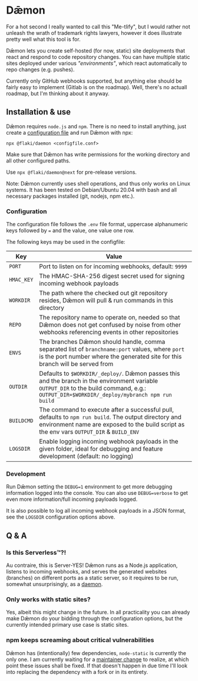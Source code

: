 # Dǣmon

For a hot second I really wanted to call this "Me-tlify", but I would rather not unleash the wrath of trademark rights lawyers, however it does illustrate pretty well what this tool is for.

Dǣmon lets you create self-hosted (for now, static) site deployments that react and respond to code repository changes. You can have multiple static sites deployed under various *"environments"*, which react automatically to repo changes (e.g. pushes).

Currently only GitHub webhooks supported, but anything else should be fairly easy to implement (Gitlab is on the roadmap). Well, there's no actuall roadmap, but I'm thinking about it anyway.


## Installation & use

Dǣmon requires `node.js` and `npm`. There is no need to install anything, just create a [configuration file](#configuration) and run Dǣmon with npx:

`npx @flaki/daemon <configfile.conf>`

Make sure that Dǣmon has write permissions for the working directory and all other configured paths.

Use `npx @flaki/daemon@next` for pre-release versions.

Note: Dǣmon currently uses shell operations, and thus only works on Linux systems. It has been tested on Debian/Ubuntu 20.04 with bash and all necessary packages installed (git, nodejs, npm etc.).


### Configuration

The configuration file follows the `.env` file format, uppercase alphanumeric keys followed by `=` and the value, one value one row.

The following keys may be used in the configfile:

Key        | Value
-----------|----------------------
`PORT`     | Port to listen on for incoming webhooks, default: `9999`
`HMAC_KEY` | The HMAC-SHA-256 digest secret used for signing incoming webhook payloads
`WORKDIR`  | The path where the checked out git repository resides, Dǣmon will pull & run commands in this directory
`REPO`     | The repository name to operate on, needed so that Dǣmon does not get confused by noise from other webhooks referencing events in other repositories
`ENVS`     | The branches Dǣmon should handle, comma separated list of `branchname:port` values, where `port` is the port number where the generated site for this branch will be served from
`OUTDIR`   | Defaults to `$WORKDIR/_deploy/`. Dǣmon passes this and the branch in the environment variable `OUTPUT_DIR` to the build command, e.g.: `OUTPUT_DIR=$WORKDIR/_deploy/mybranch npm run build`
`BUILDCMD` | The command to execute after a successful pull, defaults to `npm run build`. The output directory and environment name are exposed to the build script as the env vars `OUTPUT_DIR` & `BUILD_ENV`
`LOGSDIR`  | Enable logging incoming webhook payloads in the given folder, ideal for debugging and feature development (default: no logging)


### Development

Run Dǣmon setting the `DEBUG=1` environment to get more debugging information logged into the console. You can also use `DEBUG=verbose` to get even more information/full incoming payloads logged.

It is also possible to log all incoming webhook payloads in a JSON format, see the `LOGSDIR` configuration options above.


## Q & A

### Is this Serverless™?!

Au contraire, this is Server-YES! Dǣmon runs as a Node.js application, listens to incoming webhooks, and serves the generated websites (branches) on different ports as a static server, so it requires to be run, somewhat unsurprisingly, as a [daemon](https://en.wikipedia.org/wiki/Daemon_%28computing%29).

### Only works with static sites?

Yes, albeit this might change in the future. In all practicality you can already make Dǣmon do your bidding through the configuration options, but the currently intended primary use case is static sites.

### npm keeps screaming about critical vulnerabilities

Dǣmon has (intentionally) few dependencies, `node-static` is currently the only one. I am currently waiting for a [maintainer change](https://github.com/cloudhead/node-static/issues/224) to realize, at which point these issues shall be fixed. If that doesn't happen in due time I'll look into replacing the dependency with a fork or in its entirety.
